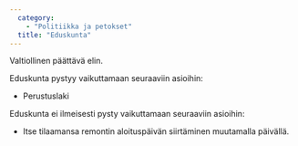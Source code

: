 ```yaml
---
  category: 
    - "Politiikka ja petokset"
  title: "Eduskunta"
---
```

Valtiollinen päättävä elin.

Eduskunta pystyy vaikuttamaan seuraaviin asioihin:

* Perustuslaki

Eduskunta ei ilmeisesti pysty vaikuttamaan seuraaviin asioihin:

* Itse tilaamansa remontin aloituspäivän siirtäminen muutamalla päivällä.